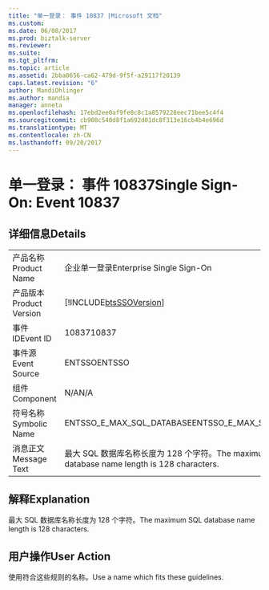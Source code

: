 ```yaml
---
title: "单一登录： 事件 10837 |Microsoft 文档"
ms.custom: 
ms.date: 06/08/2017
ms.prod: biztalk-server
ms.reviewer: 
ms.suite: 
ms.tgt_pltfrm: 
ms.topic: article
ms.assetid: 2bba0656-ca62-479d-9f5f-a29117f20139
caps.latest.revision: "6"
author: MandiOhlinger
ms.author: mandia
manager: anneta
ms.openlocfilehash: 17ebd2ee0af9fe8c8c1a8579228eec71bee5c4f4
ms.sourcegitcommit: cb908c540d8f1a692d01dc8f313e16cb4b4e696d
ms.translationtype: MT
ms.contentlocale: zh-CN
ms.lasthandoff: 09/20/2017
---
```

# <a name="single-sign-on-event-10837"></a><span data-ttu-id="0430a-102">单一登录： 事件 10837</span><span class="sxs-lookup"><span data-stu-id="0430a-102">Single Sign-On: Event 10837</span></span>
## <a name="details"></a><span data-ttu-id="0430a-103">详细信息</span><span class="sxs-lookup"><span data-stu-id="0430a-103">Details</span></span>  
  
|||  
|-|-|  
|<span data-ttu-id="0430a-104">产品名称</span><span class="sxs-lookup"><span data-stu-id="0430a-104">Product Name</span></span>|<span data-ttu-id="0430a-105">企业单一登录</span><span class="sxs-lookup"><span data-stu-id="0430a-105">Enterprise Single Sign-On</span></span>|  
|<span data-ttu-id="0430a-106">产品版本</span><span class="sxs-lookup"><span data-stu-id="0430a-106">Product Version</span></span>|[!INCLUDE[btsSSOVersion](../includes/btsssoversion-md.md)]|  
|<span data-ttu-id="0430a-107">事件 ID</span><span class="sxs-lookup"><span data-stu-id="0430a-107">Event ID</span></span>|<span data-ttu-id="0430a-108">10837</span><span class="sxs-lookup"><span data-stu-id="0430a-108">10837</span></span>|  
|<span data-ttu-id="0430a-109">事件源</span><span class="sxs-lookup"><span data-stu-id="0430a-109">Event Source</span></span>|<span data-ttu-id="0430a-110">ENTSSO</span><span class="sxs-lookup"><span data-stu-id="0430a-110">ENTSSO</span></span>|  
|<span data-ttu-id="0430a-111">组件</span><span class="sxs-lookup"><span data-stu-id="0430a-111">Component</span></span>|<span data-ttu-id="0430a-112">N/A</span><span class="sxs-lookup"><span data-stu-id="0430a-112">N/A</span></span>|  
|<span data-ttu-id="0430a-113">符号名称</span><span class="sxs-lookup"><span data-stu-id="0430a-113">Symbolic Name</span></span>|<span data-ttu-id="0430a-114">ENTSSO_E_MAX_SQL_DATABASE</span><span class="sxs-lookup"><span data-stu-id="0430a-114">ENTSSO_E_MAX_SQL_DATABASE</span></span>|  
|<span data-ttu-id="0430a-115">消息正文</span><span class="sxs-lookup"><span data-stu-id="0430a-115">Message Text</span></span>|<span data-ttu-id="0430a-116">最大 SQL 数据库名称长度为 128 个字符。</span><span class="sxs-lookup"><span data-stu-id="0430a-116">The maximum SQL database name length is 128 characters.</span></span>|  
  
## <a name="explanation"></a><span data-ttu-id="0430a-117">解释</span><span class="sxs-lookup"><span data-stu-id="0430a-117">Explanation</span></span>  
 <span data-ttu-id="0430a-118">最大 SQL 数据库名称长度为 128 个字符。</span><span class="sxs-lookup"><span data-stu-id="0430a-118">The maximum SQL database name length is 128 characters.</span></span>  
  
## <a name="user-action"></a><span data-ttu-id="0430a-119">用户操作</span><span class="sxs-lookup"><span data-stu-id="0430a-119">User Action</span></span>  
 <span data-ttu-id="0430a-120">使用符合这些规则的名称。</span><span class="sxs-lookup"><span data-stu-id="0430a-120">Use a name which fits these guidelines.</span></span>